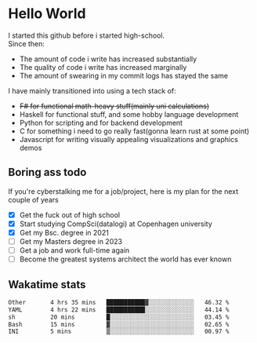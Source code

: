 # Hello World

I started this github before i started high-school.  
Since then:
- The amount of code i write has increased substantially
- The quality of code i write has increased marginally
- The amount of swearing in my commit logs has stayed the same

I have mainly transitioned into using a tech stack of:
- ~~F# for functional math-heavy stuff(mainly uni calculations)~~
- Haskell for functional stuff, and some hobby language development
- Python for scripting and for backend development
- C for something i need to go really fast(gonna learn rust at some point)
- Javascript for writing visually appealing visualizations and graphics demos

## Boring ass todo
If you're cyberstalking me for a job/project, here is my plan for the next couple of years
- [x] Get the fuck out of high school
- [x] Start studying CompSci(datalogi) at Copenhagen university
- [x] Get my Bsc. degree in 2021
- [ ] Get my Masters degree in 2023
- [ ] Get a job and work full-time again
- [ ] Become the greatest systems architect the world has ever known

## Wakatime stats
<!--START_SECTION:waka-->

```txt
Other       4 hrs 35 mins   ███████████▓░░░░░░░░░░░░░   46.32 %
YAML        4 hrs 22 mins   ███████████░░░░░░░░░░░░░░   44.14 %
sh          20 mins         █░░░░░░░░░░░░░░░░░░░░░░░░   03.45 %
Bash        15 mins         ▓░░░░░░░░░░░░░░░░░░░░░░░░   02.65 %
INI         5 mins          ▒░░░░░░░░░░░░░░░░░░░░░░░░   00.97 %
```

<!--END_SECTION:waka-->
